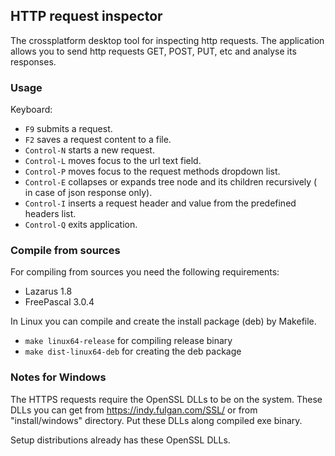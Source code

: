 ## HTTP request inspector

The crossplatform desktop tool for inspecting http requests.
The application allows you to send http requests GET, POST, PUT, etc and
analyse its responses.

### Usage

Keyboard:

* `F9` submits a request.
* `F2` saves a request content to a file.
* `Control-N` starts a new request.
* `Control-L` moves focus to the url text field.
* `Control-P` moves focus to the request methods dropdown list.
* `Control-E` collapses or expands tree node and its children recursively (
  in case of json response only).
* `Control-I` inserts a request header and value from the predefined headers
  list.
* `Control-Q` exits application.

### Compile from sources

For compiling from sources you need the following requirements:
- Lazarus 1.8
- FreePascal 3.0.4

In Linux you can compile and create the install package (deb) by Makefile.
- `make linux64-release` for compiling release binary
- `make dist-linux64-deb` for creating the deb package

### Notes for Windows

The HTTPS requests require the OpenSSL DLLs to be on the system. These DLLs
you can get from https://indy.fulgan.com/SSL/ or from "install/windows"
directory. Put these DLLs along compiled exe binary.

Setup distributions already has these OpenSSL DLLs.
